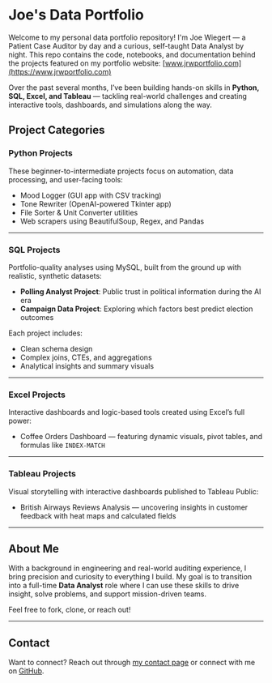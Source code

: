 # Joe's Data Portfolio

Welcome to my personal data portfolio repository! I'm Joe Wiegert — a Patient Case Auditor by day and a curious, self-taught Data Analyst by night. This repo contains the code, notebooks, and documentation behind the projects featured on my portfolio website: [www.jrwportfolio.com](https://www.jrwportfolio.com)

Over the past several months, I’ve been building hands-on skills in **Python, SQL, Excel, and Tableau** — tackling real-world challenges and creating interactive tools, dashboards, and simulations along the way.

## Project Categories

### Python Projects
These beginner-to-intermediate projects focus on automation, data processing, and user-facing tools:
- Mood Logger (GUI app with CSV tracking)
- Tone Rewriter (OpenAI-powered Tkinter app)
- File Sorter & Unit Converter utilities
- Web scrapers using BeautifulSoup, Regex, and Pandas

---

### SQL Projects
Portfolio-quality analyses using MySQL, built from the ground up with realistic, synthetic datasets:
- **Polling Analyst Project**: Public trust in political information during the AI era
- **Campaign Data Project**: Exploring which factors best predict election outcomes

Each project includes:
- Clean schema design
- Complex joins, CTEs, and aggregations
- Analytical insights and summary visuals

---

### Excel Projects
Interactive dashboards and logic-based tools created using Excel’s full power:
- Coffee Orders Dashboard — featuring dynamic visuals, pivot tables, and formulas like `INDEX-MATCH`

---

### Tableau Projects
Visual storytelling with interactive dashboards published to Tableau Public:
- British Airways Reviews Analysis — uncovering insights in customer feedback with heat maps and calculated fields

---

## About Me
With a background in engineering and real-world auditing experience, I bring precision and curiosity to everything I build. My goal is to transition into a full-time **Data Analyst** role where I can use these skills to drive insight, solve problems, and support mission-driven teams.

Feel free to fork, clone, or reach out!

---

## Contact
Want to connect? Reach out through [my contact page](https://www.jrwportfolio.com/contact) or connect with me on [GitHub](https://github.com/joewiegert).

